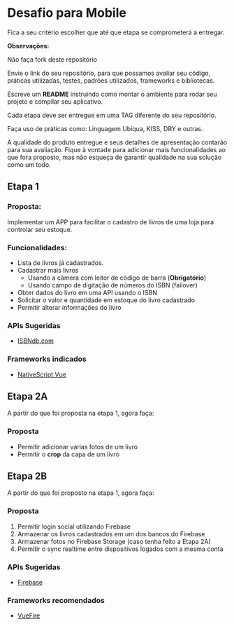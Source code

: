 # Desafio para Mobile

Fica a seu critério escolher que até que etapa se comprometerá a entregar.

**Observações:**

Não faça fork deste repositório

Envie o link do seu repositório, para que possamos avaliar seu código, práticas
utilizadas, testes, padrões utilizados, frameworks e bibliotecas.

Escreve um **README** instruindo como montar o ambiente para rodar seu projeto e
compilar seu aplicativo.

Cada etapa deve ser entregue em uma TAG diferente do seu repositório.

Faça uso de práticas como: Linguagem Ubíqua, KISS, DRY e outras.

A qualidade do produto entregue e seus detalhes de apresentação contarão para
sua avaliação. Fique à vontade para adicionar mais funcionalidades ao que fora
proposto, mas não esqueça de garantir qualidade na sua solução como um todo.

## Etapa 1

### Proposta:

Implementar um APP para facilitar o cadastro de livros de uma loja para controlar seu 
estoque.

### Funcionalidades:

* Lista de livros já cadastrados.
* Cadastrar mais livros
  * Usando a câmera com leitor de código de barra (**Obrigatório**)
  * Usando campo de digitação de números do ISBN (failover)
* Obter dados do livro em uma API usando o ISBN
* Solicitar o valor e quantidade em estoque do livro cadastrado
* Permitir alterar informações do livro

### APIs Sugeridas

* [ISBNdb.com]('https://isbndb.com/')


### Frameworks indicados

* [NativeScript Vue](https://nativescript-vue.org/)


## Etapa 2A

A partir do que foi proposta na etapa 1, agora faça:


### Proposta

* Permitir adicionar varias fotos de um livro
* Permitir o **crop** da capa de um livro


## Etapa 2B

A partir do que foi proposto na etapa 1, agora faça:


### Proposta

1. Permitir login social utilizando Firebase
2. Armazenar os livros cadastrados em um dos bancos do Firebase
3. Armazenar fotos no Firebase Storage (caso tenha feito a Etapa 2A)
4. Permitir o sync realtime entre dispositivos logados com a mesma conta


### APIs Sugeridas

* [Firebase](https://firebase.google.com/)


### Frameworks recomendados

* [VueFire](https://github.com/vuejs/vuefire)


